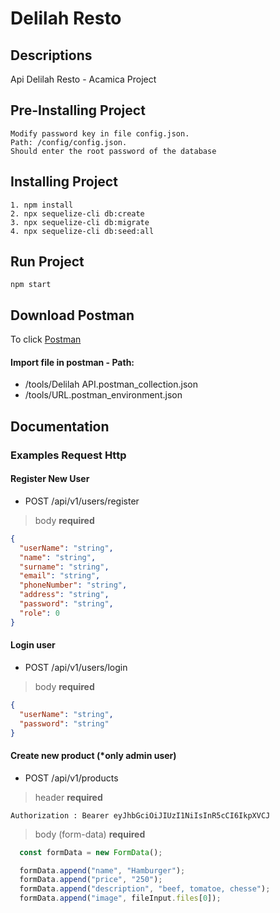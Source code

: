 # Delilah Resto

## Descriptions

Api Delilah Resto - Acamica Project

## Pre-Installing Project
```
Modify password key in file config.json. 
Path: /config/config.json. 
Should enter the root password of the database
```
## Installing Project
```
1. npm install
2. npx sequelize-cli db:create
3. npx sequelize-cli db:migrate
4. npx sequelize-cli db:seed:all
```
## Run Project

```
npm start
```
## Download Postman
To click [Postman](https://www.postman.com/downloads/)

#### Import file in postman - Path: 

* /tools/Delilah API.postman_collection.json
* /tools/URL.postman_environment.json

## Documentation 
### Examples Request Http

#### Register New User
+ POST /api/v1/users/register
> body **required**
```json
{
  "userName": "string",
  "name": "string",
  "surname": "string",
  "email": "string",
  "phoneNumber": "string",
  "address": "string",
  "password": "string",
  "role": 0
}
```

#### Login user
+ POST /api/v1/users/login
> body **required**
```json
{
  "userName": "string",
  "password": "string"
}
```

#### Create new product (*only admin user)
+ POST /api/v1/products

> header **required**
```
Authorization : Bearer eyJhbGciOiJIUzI1NiIsInR5cCI6IkpXVCJ
```

> body (form-data) **required**

```javascript
  const formData = new FormData();

  formData.append("name", "Hamburger");
  formData.append("price", "250");
  formData.append("description", "beef, tomatoe, chesse");
  formData.append("image", fileInput.files[0]);
```

